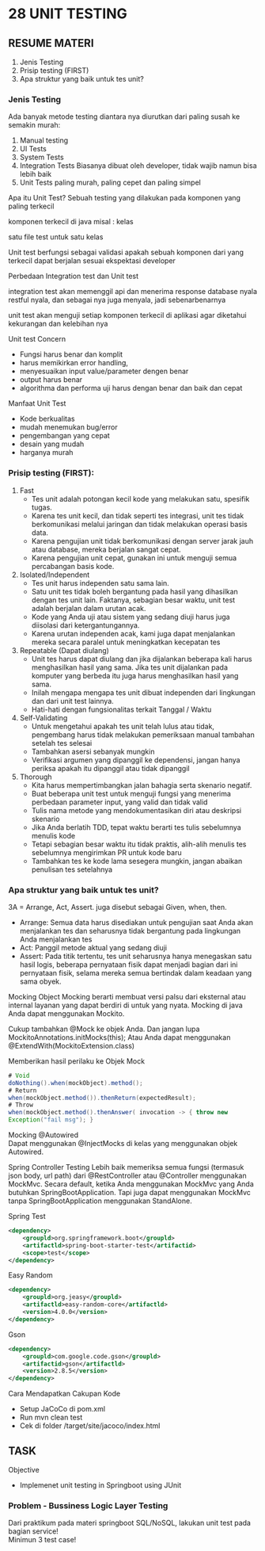 # 28 UNIT TESTING

## RESUME MATERI
1. Jenis Testing
2. Prisip testing (FIRST)
3. Apa struktur yang baik untuk tes unit?

### Jenis Testing
Ada banyak metode testing diantara nya diurutkan dari paling susah ke semakin murah:
1. Manual testing
2. UI Tests
3. System Tests
4. Integration Tests
Biasanya dibuat oleh developer, tidak wajib namun bisa lebih baik
5. Unit Tests
paling murah, paling cepet dan paling simpel

Apa itu Unit Test?
Sebuah testing yang dilakukan pada komponen yang paling terkecil

komponen terkecil di java misal : kelas

satu file test untuk satu kelas

Unit test berfungsi sebagai validasi apakah sebuah komponen dari yang terkecil dapat berjalan sesuai ekspektasi developer


Perbedaan Integration test dan Unit test

integration test
akan memenggil api dan menerima response
database nyala restful nyala, dan sebagai nya juga menyala, jadi sebenarbenarnya

unit test
akan menguji setiap komponen terkecil di aplikasi agar diketahui kekurangan dan kelebihan nya


Unit test Concern
- Fungsi harus benar dan komplit
- harus memikirkan error handling, 
- menyesuaikan input value/parameter dengen benar
- output harus benar
- algorithma dan performa uji harus dengan benar dan baik dan cepat

Manfaat Unit Test
- Kode berkualitas
- mudah menemukan bug/error
- pengembangan yang cepat
- desain yang mudah
- harganya murah


### Prisip testing (FIRST):
1. Fast
    - Tes unit adalah potongan kecil kode yang melakukan satu, spesifik
    tugas.
    - Karena tes unit kecil, dan tidak seperti tes integrasi, unit
    tes tidak berkomunikasi melalui jaringan dan tidak melakukan operasi basis data.
    - Karena pengujian unit tidak berkomunikasi dengan server jarak jauh atau database, mereka berjalan sangat cepat.
    - Karena pengujian unit cepat, gunakan ini untuk menguji semua percabangan basis kode.
2. Isolated/Independent
    - Tes unit harus independen satu sama lain.
    - Satu unit tes tidak boleh bergantung pada hasil yang dihasilkan dengan tes unit lain. Faktanya, sebagian besar waktu, unit test adalah
    berjalan dalam urutan acak.
    - Kode yang Anda uji atau sistem yang sedang diuji harus juga diisolasi dari ketergantungannya.
    - Karena urutan independen acak, kami juga dapat menjalankan mereka secara paralel untuk meningkatkan kecepatan tes
3. Repeatable (Dapat diulang)
    - Unit tes harus dapat diulang dan jika dijalankan beberapa kali harus menghasilkan hasil yang sama. Jika tes unit dijalankan pada komputer yang berbeda itu juga harus menghasilkan hasil yang sama.
    - Inilah mengapa mengapa tes unit dibuat independen dari lingkungan dan dari unit test lainnya.
    - Hati-hati dengan fungsionalitas terkait Tanggal / Waktu
4. Self-Validating
    - Untuk mengetahui apakah tes unit telah lulus atau tidak, pengembang harus tidak melakukan pemeriksaan manual tambahan setelah tes selesai
    - Tambahkan asersi sebanyak mungkin
    - Verifikasi argumen yang dipanggil ke dependensi, jangan hanya periksa apakah itu dipanggil atau tidak dipanggil
5. Thorough
    - Kita harus mempertimbangkan jalan bahagia serta skenario negatif.
    - Buat beberapa unit test untuk menguji fungsi yang menerima perbedaan parameter input, yang valid dan tidak valid
    - Tulis nama metode yang mendokumentasikan diri atau deskripsi skenario
    - Jika Anda berlatih TDD, tepat waktu berarti tes tulis sebelumnya menulis kode
    - Tetapi sebagian besar waktu itu tidak praktis, alih-alih menulis tes sebelumnya mengirimkan PR untuk kode baru
    - Tambahkan tes ke kode lama sesegera mungkin, jangan abaikan penulisan
    tes setelahnya

### Apa struktur yang baik untuk tes unit?
3A = Arrange, Act, Assert. juga disebut sebagai Given, when, then.
- Arrange: Semua data harus disediakan untuk pengujian saat Anda akan menjalankan tes dan seharusnya tidak bergantung pada lingkungan Anda menjalankan tes
- Act: Panggil metode aktual yang sedang diuji
- Assert: Pada titik tertentu, tes unit seharusnya hanya menegaskan satu hasil logis, beberapa pernyataan fisik dapat menjadi bagian dari ini pernyataan fisik, selama mereka semua bertindak dalam keadaan yang sama obyek.

Mocking Object
Mocking berarti membuat versi palsu dari eksternal atau internal
layanan yang dapat berdiri di untuk yang nyata.
Mocking di java Anda dapat menggunakan Mockito.

Cukup tambahkan @Mock ke objek Anda.
Dan jangan lupa MockitoAnnotations.initMocks(this);
Atau Anda dapat menggunakan @ExtendWith(MockitoExtension.class)

Memberikan hasil perilaku ke Objek Mock
```java
# Void
doNothing().when(mockObject).method();
# Return
when(mockObject.method()).thenReturn(expectedResult);
# Throw
when(mockObject.method().thenAnswer( invocation -> { throw new
Exception("fail msg"); }
```

Mocking @Autowired\
Dapat menggunakan @InjectMocks di kelas yang menggunakan objek Autowired.

Spring Controller Testing
Lebih baik memeriksa semua fungsi (termasuk json
body, url path) dari @RestController atau @Controller menggunakan
MockMvc.
Secara default, ketika Anda menggunakan MockMvc yang Anda butuhkan
SpringBootApplication. Tapi juga dapat menggunakan MockMvc
tanpa SpringBootApplication menggunakan StandAlone.

Spring Test
```xml
<dependency>
    <groupld>org.springframework.boot</groupld>
    <artifactld>spring-boot-starter-test</artifactid>
    <scope>test</scope>
</dependency>
```

Easy Random
```xml
<dependency>
    <groupld>org.jeasy</groupld>
    <artifactld>easy-random-core</artifactld>
    <version>4.0.0</version>
</dependency>
```
Gson
```xml
<dependency>
    <groupld>com.google.code.gson</groupld>
    <artifactid>gson</artifactld>
    <version>2.8.5</version>
</dependency>
```

Cara Mendapatkan Cakupan Kode
- Setup JaCoCo di pom.xml
- Run mvn clean test
- Cek di folder /target/site/jacoco/index.html

## TASK
Objective
- Implemenet unit testing in Springboot using JUnit
### Problem - Bussiness Logic Layer Testing
Dari praktikum pada materi springboot SQL/NoSQL, lakukan unit test pada bagian service!\
Minimun 3 test case!